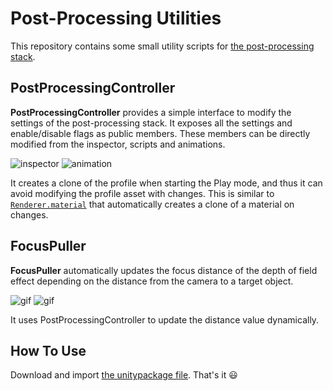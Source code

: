 Post-Processing Utilities
=========================

This repository contains some small utility scripts for
[the post-processing stack][PostProcessing].

PostProcessingController
------------------------

**PostProcessingController** provides a simple interface to modify the settings
of the post-processing stack. It exposes all the settings and enable/disable
flags as public members. These members can be directly modified from the
inspector, scripts and animations.

![inspector](http://i.imgur.com/pCF1OsQt.png)
![animation](http://i.imgur.com/YRuF7nAl.png)

It creates a clone of the profile when starting the Play mode, and thus it can
avoid modifying the profile asset with changes. This is similar to
[`Renderer.material`][RendererMaterial] that automatically creates a clone of
a material on changes.

FocusPuller
-----------

**FocusPuller** automatically updates the focus distance of the depth of field
effect depending on the distance from the camera to a target object.

![gif](https://67.media.tumblr.com/9843254db0c0b00255bb769c93e506e3/tumblr_ogoay0yY0p1qio469o1_320.gif)
![gif](https://66.media.tumblr.com/58b49719b9bdde6c480b8abdba2571ab/tumblr_ogoay0yY0p1qio469o2_320.gif)

It uses PostProcessingController to update the distance value dynamically.

How To Use
----------

Download and import [the unitypackage file][Unitypackage]. That's it :smiley:

[PostProcessing]: https://github.com/Unity-Technologies/PostProcessing
[RendererMaterial]: https://docs.unity3d.com/ScriptReference/Renderer-material.html
[Unitypackage]: https://github.com/keijiro/PostProcessingUtilities/blob/master/PostProcessingUtilities.unitypackage
